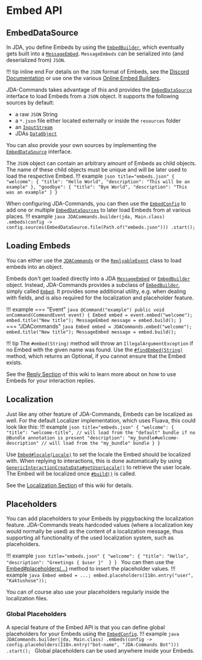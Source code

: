 # Embed API
## EmbedDataSource
In JDA, you define Embeds by using the [`EmbedBuilder`](https://docs.jda.wiki/net/dv8tion/jda/api/EmbedBuilder.html), 
which eventually gets built into a [`MessageEmbed`](https://docs.jda.wiki/net/dv8tion/jda/api/entities/MessageEmbed.html).
`MessageEmbeds` can be serialized into (and deserialized from) `JSON`. 

!!! tip inline end
    For details on the `JSON` format of Embeds, see the [Discord Documentation](https://discord.com/developers/docs/resources/message#embed-object)
    or use one the various [Online Embed Builders](https://glitchii.github.io/embedbuilder/).

JDA-Commands takes advantage of this and provides the [`EmbedDataSource`](https://kaktushose.github.io/jda-commands/javadocs/4/io.github.kaktushose.jda.commands.core/com/github/kaktushose/jda/commands/embeds/EmbedDataSource.html) 
interface to load Embeds from a `JSON` object. It supports the following sources by default:

- a raw `JSON` String
- a `*.json` file either located externally or inside the `resources` folder
- an [`InputStream`](https://docs.oracle.com/en/java/javase/24/docs/api/java.base/java/io/InputStream.html)
- JDAs [`DataObject`](https://docs.jda.wiki/net/dv8tion/jda/api/utils/data/DataObject.html)

You can also provide your own sources by implementing the [`EmbedDataSource`](https://kaktushose.github.io/jda-commands/javadocs/4/io.github.kaktushose.jda.commands.core/com/github/kaktushose/jda/commands/embeds/EmbedDataSource.html)
interface. 

The `JSON` object can contain an arbitrary amount of Embeds as child objects. The name of these child objects must be unique
and will be later used to load the respective Embed.
!!! example 
    ```json title="embeds.json"
    {
        "welcome": {
            "title": "Hello World",
            "description": "This will be an example"
        },
        "goodbye": {
            "title": "Bye World",
            "description": "This was an example"
        }
    }
    ```

When configuring JDA-Commands, you can then use the [`EmbedConfig`](https://kaktushose.github.io/jda-commands/javadocs/4/io.github.kaktushose.jda.commands.core/com/github/kaktushose/jda/commands/embeds/EmbedConfig.html#sources(com.github.kaktushose.jda.commands.embeds.EmbedDataSource...))
to add one or multiple [`EmbedDataSources`](https://kaktushose.github.io/jda-commands/javadocs/4/io.github.kaktushose.jda.commands.core/com/github/kaktushose/jda/commands/embeds/EmbedDataSource.html)
to later load Embeds from at various places.
!!! example
    ```java
    JDACommands.builder(jda, Main.class)
        .embeds(config -> config.sources(EmbedDataSource.file(Path.of("embeds.json")))
        .start();
    ```

## Loading Embeds
You can either use the [`JDACommands`](https://kaktushose.github.io/jda-commands/javadocs/4/io.github.kaktushose.jda.commands.core/com/github/kaktushose/jda/commands/JDACommands.html#embed(java.lang.String))
or the [`ReplyableEvent`](https://kaktushose.github.io/jda-commands/javadocs/4/io.github.kaktushose.jda.commands.core/com/github/kaktushose/jda/commands/dispatching/events/ReplyableEvent.html#embed(java.lang.String))
class to load embeds into an object.  

Embeds don't get loaded directly into a JDA [`MessageEmbed`](https://docs.jda.wiki/net/dv8tion/jda/api/entities/MessageEmbed.html)
or [`EmbedBuilder`](https://docs.jda.wiki/net/dv8tion/jda/api/EmbedBuilder.html) object. Instead, JDA-Commands provides
a subclass of [`EmbedBuilder`](https://docs.jda.wiki/net/dv8tion/jda/api/EmbedBuilder.html), simply called [`Embed`](https://kaktushose.github.io/jda-commands/javadocs/4/io.github.kaktushose.jda.commands.core/com/github/kaktushose/jda/commands/embeds/Embed.html). 
It provides some additional utility, e.g. when dealing with fields, and is also required for the localization and 
placeholder feature. 

!!! example
    === "Event"
        ```java
        @Command("example")
        public void onCommand(CommandEvent event) {
            Embed embed = event.embed("welcome");
            embed.title("New title");
            MessageEmbed message = embed.build();
        }
        ```
    === "JDACommands"
        ```java
        Embed embed = JDACommands.embed("welcome");
        embed.title("New title");
        MessageEmbed message = embed.build();
        ```
    
!!! tip
    The `#embed(String)` method will throw an `IllegalArgumentException` if no Embed with the given name was found. Use the 
    [`#findEmbed(String)`](https://kaktushose.github.io/jda-commands/javadocs/4/search.html?q=findEmbed) method, which
    returns an Optional, if you cannot ensure that the Embed exists.

See the [Reply Section](../interactions/reply.md#embeds) of this wiki to learn more about on how to use Embeds for your
interaction replies.

## Localization
Just like any other feature of JDA-Commands, Embeds can be localized as well. For the default Localizer implementation, 
which uses Fluava, this could look like this:
!!! example
    ```json title="embeds.json"
    {
        "welcome": {
            "title": "welcome-title", // will load from the "default" bundle if no @Bundle annotation is present
            "description": "my_bundle#welcome-description" // will load from the "my_bundle" bundle
        }
    }
    ```

Use [`Embed#locale(Locale)`](https://kaktushose.github.io/jda-commands/javadocs/4/io.github.kaktushose.jda.commands.core/com/github/kaktushose/jda/commands/embeds/Embed.html#locale(java.util.Locale))
to set the locale the Embed should be localized with. When replying to interactions, this is done automatically by using
[`GenericInteractionCreateData#getUserLocale()`](https://docs.jda.wiki/net/dv8tion/jda/api/events/interaction/GenericInteractionCreateEvent.html#getUserLocale())
to retrieve the user locale. The Embed will be localized once [`#build()`](https://kaktushose.github.io/jda-commands/javadocs/snapshot/io.github.kaktushose.jda.commands.core/com/github/kaktushose/jda/commands/embeds/Embed.html#build())
is called. 

See the [Localization Section](../localization.md) of this wiki for details.

## Placeholders
You can add placeholders to your Embeds by piggybacking the localization feature. JDA-Commands treats hardcoded values 
(where a localization key would normally be used) as the content of a localization message, thus supporting all 
functionality of the used localization system, such as placeholders.

!!! example
    ```json title="embeds.json"
    {
        "welcome": {
            "title": "Hello", 
            "description": "Greetings { $user }" 
        }
    }
    ```
You can then use the [Embed#placeholders(...)](https://kaktushose.github.io/jda-commands/javadocs/snapshot/io.github.kaktushose.jda.commands.core/com/github/kaktushose/jda/commands/embeds/Embed.html#placeholders(com.github.kaktushose.jda.commands.i18n.I18n.Entry...))
method to insert the placeholder values.
!!! example
    ```java
    Embed embed = ...;
    embed.placeholders(I18n.entry("user", "Kaktushose"));
    ```

You can of course also use your placeholders regularly inside the localization files. 

### Global Placeholders
A special feature of the Embed API is that you can define global placeholders for your Embeds using the [`EmbedConfig`](https://kaktushose.github.io/jda-commands/javadocs/4/io.github.kaktushose.jda.commands.core/com/github/kaktushose/jda/commands/embeds/EmbedConfig.html#placeholders(com.github.kaktushose.jda.commands.i18n.I18n.Entry...)).
!!! example
    ```java
    JDACommands.builder(jda, Main.class)
        .embeds(config -> config.placeholders(I18n.entry("bot-name", "JDA-Commands Bot")))
        .start();
    ``` 
Global placeholders can be used anywhere inside your Embeds.

